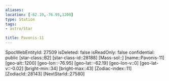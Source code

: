 ```yaml
---
aliases: 
location: [-62.19,-76.95,1200]
type: Station
tags:
- astro/Star

title: Pavonis-11
---
```

SpocWebEntityId: 27509
isDeleted: false
isReadOnly: false
confidential: public
[star-class::B2]
[star-class-id::28188]
[Mass-sol::]
[name::Pavonis-11]
[geo-alt::1200]
[geo-lon::-76.95]
[geo-lat::-62.19]
[geo-lon-v::0]
[geo-lat-v::-0.02]
[bright-min::34]
[bright-max::43]
[Zodiac-index::11]
[ZodiacId::28143]
[NextStarId::27580]



